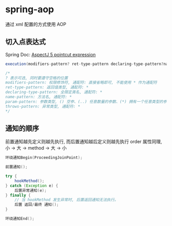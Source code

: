 # spring-aop
通过 xml 配置的方式使用 AOP


## 切入点表达式
Spring Doc: [AspectJ 5 pointcut expression](https://docs.spring.io/spring-framework/docs/5.2.17.RELEASE/spring-framework-reference/core.html#aop-pointcuts-examples)
```java
execution(modifiers-pattern? ret-type-pattern declaring-type-pattern?name-pattern(param-pattern) throws-pattern?)

/*
? 表示可选, 同时要遵守空格的位置
modifiers-pattern: 权限修饰符, 通配符: 直接省略即可, 不能使用 * 作为通配符
ret-type-pattern: 返回值类型, 通配符: *
declaring-type-pattern: 全限定类名, 通配符: *
name-pattern: 方法名, 通配符: *
param-pattern: 参数类型, () 空参、(..) 任意数量的参数、(*) 拥有一个任意类型的参数、(*,String) 拥有两个参数且第二个参数类型为 String
throws-pattern: 异常类型, 通配符: *
*/
```


## 通知的顺序
前置通知越先定义则越先执行, 而后置通知越后定义则越先执行
order 属性同理, 小 -> 大 -> method -> 大 -> 小

```java
环绕通知Begin(ProceedingJoinPoint);

前置通知();

try {
    hookMethod();
} catch (Exception e) {
    后置异常通知(e);
} finally {
    // 当 hookMethod 发生异常时, 后置返回通知无法执行。
    后置 返回/最终 通知();
}

环绕通知End();
```